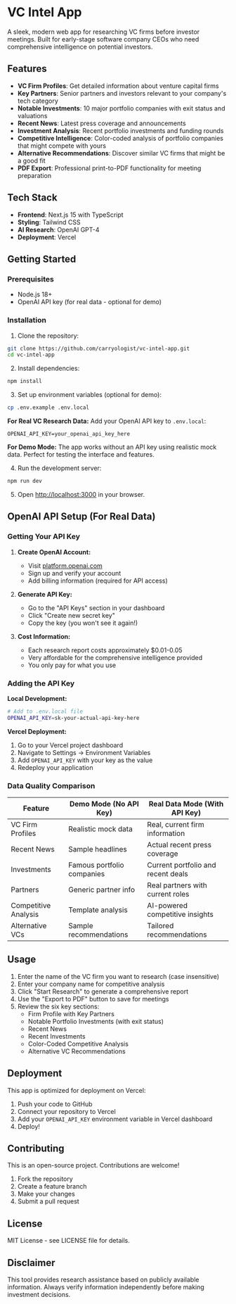 # VC Intel App

A sleek, modern web app for researching VC firms before investor meetings. Built for early-stage software company CEOs who need comprehensive intelligence on potential investors.

## Features

- **VC Firm Profiles**: Get detailed information about venture capital firms
- **Key Partners**: Senior partners and investors relevant to your company's tech category
- **Notable Investments**: 10 major portfolio companies with exit status and valuations
- **Recent News**: Latest press coverage and announcements
- **Investment Analysis**: Recent portfolio investments and funding rounds
- **Competitive Intelligence**: Color-coded analysis of portfolio companies that might compete with yours
- **Alternative Recommendations**: Discover similar VC firms that might be a good fit
- **PDF Export**: Professional print-to-PDF functionality for meeting preparation

## Tech Stack

- **Frontend**: Next.js 15 with TypeScript
- **Styling**: Tailwind CSS
- **AI Research**: OpenAI GPT-4
- **Deployment**: Vercel

## Getting Started

### Prerequisites

- Node.js 18+ 
- OpenAI API key (for real data - optional for demo)

### Installation

1. Clone the repository:
```bash
git clone https://github.com/carryologist/vc-intel-app.git
cd vc-intel-app
```

2. Install dependencies:
```bash
npm install
```

3. Set up environment variables (optional for demo):
```bash
cp .env.example .env.local
```

**For Real VC Research Data:**
Add your OpenAI API key to `.env.local`:
```
OPENAI_API_KEY=your_openai_api_key_here
```

**For Demo Mode:**
The app works without an API key using realistic mock data. Perfect for testing the interface and features.

4. Run the development server:
```bash
npm run dev
```

5. Open [http://localhost:3000](http://localhost:3000) in your browser.

## OpenAI API Setup (For Real Data)

### Getting Your API Key

1. **Create OpenAI Account:**
   - Visit [platform.openai.com](https://platform.openai.com)
   - Sign up and verify your account
   - Add billing information (required for API access)

2. **Generate API Key:**
   - Go to the "API Keys" section in your dashboard
   - Click "Create new secret key"
   - Copy the key (you won't see it again!)

3. **Cost Information:**
   - Each research report costs approximately $0.01-0.05
   - Very affordable for the comprehensive intelligence provided
   - You only pay for what you use

### Adding the API Key

**Local Development:**
```bash
# Add to .env.local file
OPENAI_API_KEY=sk-your-actual-api-key-here
```

**Vercel Deployment:**
1. Go to your Vercel project dashboard
2. Navigate to Settings → Environment Variables
3. Add `OPENAI_API_KEY` with your key as the value
4. Redeploy your application

### Data Quality Comparison

| Feature | Demo Mode (No API Key) | Real Data Mode (With API Key) |
|---------|------------------------|--------------------------------|
| VC Firm Profiles | Realistic mock data | Real, current firm information |
| Recent News | Sample headlines | Actual recent press coverage |
| Investments | Famous portfolio companies | Current portfolio and recent deals |
| Partners | Generic partner info | Real partners with current roles |
| Competitive Analysis | Template analysis | AI-powered competitive insights |
| Alternative VCs | Sample recommendations | Tailored recommendations |

## Usage

1. Enter the name of the VC firm you want to research (case insensitive)
2. Enter your company name for competitive analysis
3. Click "Start Research" to generate a comprehensive report
4. Use the "Export to PDF" button to save for meetings
5. Review the six key sections:
   - Firm Profile with Key Partners
   - Notable Portfolio Investments (with exit status)
   - Recent News
   - Recent Investments
   - Color-Coded Competitive Analysis
   - Alternative VC Recommendations

## Deployment

This app is optimized for deployment on Vercel:

1. Push your code to GitHub
2. Connect your repository to Vercel
3. Add your `OPENAI_API_KEY` environment variable in Vercel dashboard
4. Deploy!

## Contributing

This is an open-source project. Contributions are welcome!

1. Fork the repository
2. Create a feature branch
3. Make your changes
4. Submit a pull request

## License

MIT License - see LICENSE file for details.

## Disclaimer

This tool provides research assistance based on publicly available information. Always verify information independently before making investment decisions.